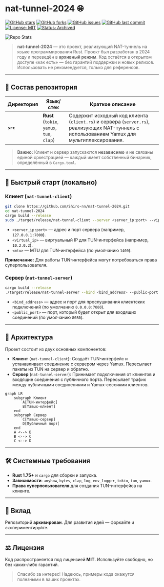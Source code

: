 # nat-tunnel-2024 🌐

[![GitHub stars](https://img.shields.io/github/stars/Shiro-nn/nat-tunnel-2024?style=social)](https://github.com/Shiro-nn/nat-tunnel-2024/stargazers)
[![GitHub forks](https://img.shields.io/github/forks/Shiro-nn/nat-tunnel-2024?style=social)](https://github.com/Shiro-nn/nat-tunnel-2024/network/members)
[![GitHub issues](https://img.shields.io/github/issues/Shiro-nn/nat-tunnel-2024)](https://github.com/Shiro-nn/nat-tunnel-2024/issues)
[![GitHub last commit](https://img.shields.io/github/last-commit/Shiro-nn/nat-tunnel-2024)](https://github.com/Shiro-nn/nat-tunnel-2024/commits)
[![License: MIT](https://img.shields.io/github/license/Shiro-nn/nat-tunnel-2024)](LICENSE)
[![Status: Archived](https://img.shields.io/badge/status-archived-lightgrey.svg)](https://github.com/Shiro-nn/nat-tunnel-2024)

![Repo Stats](https://github-readme-stats.vercel.app/api/pin/?username=Shiro-nn&repo=nat-tunnel-2024)

> **nat-tunnel-2024** — это проект, реализующий NAT-туннель на языке программирования Rust. Проект был разработан в 2024 году и переведён в **архивный режим**. Код остаётся в открытом доступе «как есть» — без гарантий поддержки и новых релизов. Использовать не рекомендуется, только для референсов.

---

## 📂 Состав репозитория

| Директория  | Язык/стек                                          | Краткое описание                                                                                                              |
| ----------- | -------------------------------------------------- | ----------------------------------------------------------------------------------------------------------------------------- |
| **`src`**   | **Rust** (`tokio`, `yamux`, `tun`, `clap`)         | Содержит исходный код клиента (`client.rs`) и сервера (`server.rs`), реализующих NAT-туннель с использованием Yamux для мультиплексирования. |

> **Важно:** Клиент и сервер запускаются **независимо** и не связаны единой оркестрацией — каждый имеет собственный бинарник, определённый в `Cargo.toml`.

---

## 🚀 Быстрый старт (локально)

### Клиент (`nat-tunnel-client`)

```bash
git clone https://github.com/Shiro-nn/nat-tunnel-2024.git
cd nat-tunnel-2024
cargo build --release
sudo ./target/release/nat-tunnel-client --server <server_ip:port> --vip <virtual_ip> --mtu <mtu>
```

- `<server_ip:port>` — адрес и порт сервера (например, `127.0.0.1:7000`).
- `<virtual_ip>` — виртуальный IP для TUN-интерфейса (например, `10.2.0.2`).
- `<mtu>` — MTU для TUN-интерфейса (по умолчанию `1400`).

**Примечание:** Для работы TUN-интерфейса могут потребоваться права суперпользователя.

### Сервер (`nat-tunnel-server`)

```bash
cargo build --release
./target/release/nat-tunnel-server --bind <bind_address> --public-port <public_port>
```

- `<bind_address>` — адрес и порт для прослушивания клиентских подключений (по умолчанию `0.0.0.0:7000`).
- `<public_port>` — порт, который будет открыт для входящих соединений (по умолчанию `8080`).

---

## 🧩 Архитектура

Проект состоит из двух основных компонентов:

- **Клиент** (`nat-tunnel-client`): Создаёт TUN-интерфейс и устанавливает соединение с сервером через Yamux. Пересылает пакеты из TUN на сервер и обратно.
- **Сервер** (`nat-tunnel-server`): Принимает подключения от клиентов и входящие соединения с публичного порта. Пересылает трафик между публичными соединениями и Yamux-сессиями клиентов.

```mermaid
graph LR
    subgraph Клиент
        A[TUN-интерфейс]
        B[Yamux-клиент]
    end
    subgraph Сервер
        C[Yamux-сервер]
        D[Публичный порт]
    end
    A <--> B
    B <--> C
    C <--> D
```

---

## 🛠️ Системные требования

- **Rust 1.75+** и `cargo` для сборки и запуска.
- **Зависимости**: `anyhow`, `bytes`, `clap`, `log`, `env_logger`, `tokio`, `tun`, `yamux`.
- **Права суперпользователя** для создания TUN-интерфейса на клиенте.

---

## 🤝 Вклад

Репозиторий **архивирован**. Для развития идей — форкайте и экспериментируйте.

---

## ⚖️ Лицензия

Код распространяется под лицензией **MIT**. Используйте свободно, но без каких-либо гарантий.

> Спасибо за интерес! Надеюсь, примеры кода окажутся полезными в ваших проектах.
